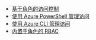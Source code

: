 - [基于角色的访问控制](/documentation/articles/role-based-access-control-configure/)
- [使用 Azure PowerShell 管理访问](/documentation/articles/role-based-access-control-manage-access-powershell/)
- [使用 Azure CLI 管理访问](/documentation/articles/role-based-access-control-manage-access-azure-cli/)
- [内置于角色的 RBAC](/documentation/articles/role-based-access-built-in-roles/)

<!---HONumber=Mooncake_0704_2016-->